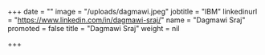 +++
date = ""
image = "/uploads/dagmawi.jpeg"
jobtitle = "IBM"
linkedinurl = "https://www.linkedin.com/in/dagmawi-sraj/"
name = "Dagmawi Sraj"
promoted = false
title = "Dagmawi Sraj"
weight = nil

+++
